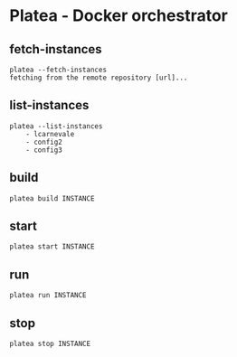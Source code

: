 # Platea - Docker orchestrator

## fetch-instances
	platea --fetch-instances
	fetching from the remote repository [url]...
## list-instances
	platea --list-instances
		- lcarnevale
		- config2
		- config3
## build
	platea build INSTANCE
## start
	platea start INSTANCE
## run
	platea run INSTANCE
## stop
	platea stop INSTANCE

